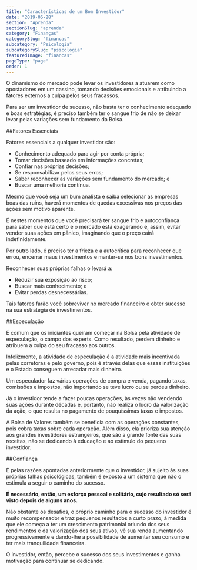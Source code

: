 ```yaml
---
title: "Características de um Bom Investidor"
date: "2019-06-28"
section: "Aprenda"
sectionSlug: "aprenda"
category: "Finanças"
categorySlug: "financas"
subcategory: "Psicologia"
subcategorySlug: "psicologia"
featuredImage: "financas"
pageType: "page"
order: 1
---
```


O dinamismo do mercado pode levar os investidores a atuarem como apostadores em um cassino, tomando decisões emocionais e atribuindo a fatores externos a culpa pelos seus fracassos.

Para ser um investidor de sucesso, não basta ter o conhecimento adequado e boas estratégias, é preciso também ter o sangue frio de não se deixar levar pelas variações sem fundamento da Bolsa.

##Fatores Essenciais

Fatores essenciais a qualquer investidor são:

- Conhecimento adequado para agir por conta própria;
- Tomar decisões baseado em informações concretas;
- Confiar nas próprias decisões;
- Se responsabilizar pelos seus erros;
- Saber reconhecer as variações sem fundamento do mercado; e
- Buscar uma melhoria contínua.

Mesmo que você seja um bum analista e saiba selecionar as empresas boas das ruins, haverá momentos de quedas excessivas nos preços das ações sem motivo aparente.

É nestes momentos que você precisará ter sangue frio e autoconfiança para saber que está certo e o mercado está exagerando e, assim, evitar vender suas ações em pânico, imaginando que o preço cairá indefinidamente.

Por outro lado, é preciso ter a frieza e a autocrítica para reconhecer que errou, encerrar maus investimentos e manter-se nos bons investimentos.

Reconhecer suas próprias falhas o levará a:
- Reduzir sua exposição ao risco;
- Buscar mais conhecimento; e
- Evitar perdas desnecessárias.

Tais fatores farão você sobreviver no mercado financeiro e obter sucesso na sua estratégia de investimentos.

##Especulação

É comum que os iniciantes queiram começar na Bolsa pela atividade de especulação, o campo dos experts. Como resultado, perdem dinheiro e atribuem a culpa do seu fracasso aos outros. 

Infelizmente, a atividade de especulação é a atividade mais incentivada pelas corretoras e pelo governo, pois é através delas que essas instituições e o Estado conseguem arrecadar mais dinheiro.

Um especulador faz várias operações de compra e venda, pagando taxas, comissões e impostos, não importando se teve lucro ou se perdeu dinheiro.

Já o investidor tende a fazer poucas operações, às vezes não vendendo suas ações durante décadas e, portanto, não realiza o lucro da valorização da ação, o que resulta no pagamento de pouquíssimas taxas e impostos.

A Bolsa de Valores também se beneficia com as operações constantes, pois cobra taxas sobre cada operação. Além disso, ela prioriza sua atenção aos grandes investidores estrangeiros, que são a grande fonte das suas receitas, não se dedicando à educação e ao estímulo do pequeno investidor.

##Confiança

É pelas razões apontadas anteriormente que o investidor, já sujeito às suas próprias falhas psicológicas, também é exposto a um sistema que não o estimula a seguir o caminho do sucesso.

**É necessário, então, um esforço pessoal e solitário, cujo resultado só será visto depois de alguns anos.**

Não obstante os desafios, o próprio caminho para o sucesso do investidor é muito recompensador e traz pequenos resultados a curto prazo, à medida que ele começa a ter um crescimento patrimonial oriundo dos seus rendimentos e da valorização dos seus ativos, vê sua renda aumentando progressivamente e dando-lhe a possibilidade de aumentar seu consumo e ter mais tranquilidade financeira.

O investidor, então, percebe o sucesso dos seus investimentos e ganha motivação para continuar se dedicando.
